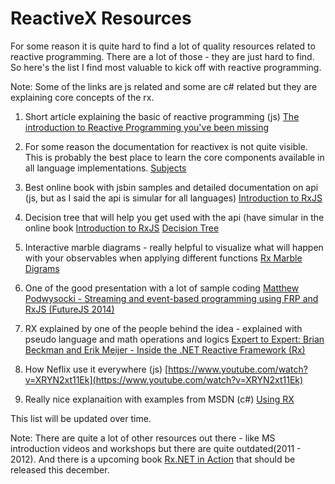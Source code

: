 # ReactiveX Resources

For some reason it is quite hard to find a lot of quality resources related to reactive programming. There are a lot of those - they are just hard to find. So here's the list I find most valuable to kick off with reactive programming.

Note: Some of the links are js related and some are c# related but they are explaining core concepts of the rx.

1. Short article explaining the basic of reactive programming (js)
[The introduction to Reactive Programming you've been missing](https://gist.github.com/staltz/868e7e9bc2a7b8c1f754)

2. For some reason the documentation for reactivex is not quite visible. This is probably the best place to learn the core components available in all language implementations.
[Subjects](http://reactivex.io/documentation/subject.html)

3. Best online book with jsbin samples and detailed documentation on api (js, but as I said the api is simular for all languages)
[Introduction to RxJS](http://xgrommx.github.io/rx-book/index.html)

4. Decision tree that will help you get used with the api (have simular in the online book [Introduction to RxJS](http://xgrommx.github.io/rx-book/index.html)
[Decision Tree](http://reactivex.io/documentation/operators.html)

5. Interactive marble diagrams - really helpful to visualize what will happen with your observables when applying different functions
[Rx Marble Digrams](http://rxmarbles.com/)

6. One of the good presentation with a lot of sample coding
[Matthew Podwysocki - Streaming and event-based programming using FRP and RxJS (FutureJS 2014)](https://www.youtube.com/watch?v=zlERo_JMGCw)

7. RX explained by one of the people behind the idea - explained with pseudo language and math operations and logics
[Expert to Expert: Brian Beckman and Erik Meijer - Inside the .NET Reactive Framework (Rx)](https://www.youtube.com/watch?v=looJcaeboBY)

8. How Neflix use it everywhere (js)
[https://www.youtube.com/watch?v=XRYN2xt11Ek](https://www.youtube.com/watch?v=XRYN2xt11Ek)

9. Really nice explanaition with examples from MSDN (c#)
[Using RX](https://msdn.microsoft.com/en-us/library/hh242981(v=vs.103).aspx)

This list will be updated over time.

Note: There are quite a lot of other resources out there - like MS introduction videos and workshops but there are quite outdated(2011 - 2012). And there is a upcoming book [Rx.NET in Action](https://www.manning.com/books/rx-dot-net-in-action) that should be released this december.
